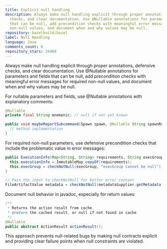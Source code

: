 ```yaml
---
title: Explicit null handling
description: Always make null handling explicit through proper annotations, defensive
  checks, and clear documentation. Use @Nullable annotations for parameters and fields
  that can be null, add precondition checks with meaningful error messages for required
  non-null values, and document when and why values may be null.
repository: bazelbuild/bazel
label: Null Handling
language: Java
comments_count: 6
repository_stars: 24489
---
```


Always make null handling explicit through proper annotations, defensive checks, and clear documentation. Use @Nullable annotations for parameters and fields that can be null, add precondition checks with meaningful error messages for required non-null values, and document when and why values may be null.

For nullable parameters and fields, use @Nullable annotations with explanatory comments:
```java
@Nullable
private final String mnemonic; // null if not yet known

public void maybeReportSubcommand(Spawn spawn, @Nullable String spawnRunner) {
  // method implementation
}
```

For required non-null parameters, use defensive precondition checks that include the problematic value in error messages:
```java
public ExecutionInfo(Map<String, String> requirements, String execGroup) {
  this.executionInfo = ImmutableMap.copyOf(requirements);
  this.execGroup = checkNotNull(execGroup, "execGroup cannot be null");
}

// Pass the input to checkNotNull for better error context
FileArtifactValue metadata = checkNotNull(metadataSupplier.getMetadata(input), input);
```

Document null behavior in javadoc, especially for return values:
```java
/**
 * Returns the action result from cache.
 * @return the cached result, or null if not found in cache
 */
@Nullable
public abstract ActionResult actionResult();
```

This approach prevents null-related bugs by making null contracts explicit and providing clear failure points when null constraints are violated.